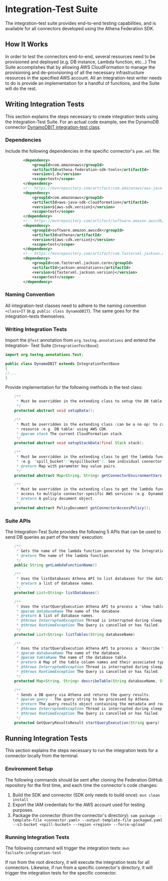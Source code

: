 # Integration-Test Suite

The integration-test suite provides end-to-end testing capabilities, and is available
for all connectors developed using the Athena Federation SDK.

## How It Works

In order to test the connectors end-to-end, several resources need to be provisioned
and deployed (e.g. DB instance, Lambda function, etc...) The Suite accomplishes that
by allowing AWS CloudFormation to manage the provisioning and de-provisioning of all
the necessary infrastructure resources in the specified AWS account. All an
integration-test writer needs to do is provide an implementation for a handful of
functions, and the Suite will do the rest.

## Writing Integration Tests

This section explains the steps necessary to create integration tests using the
Integration-Test Suite. For an actual code example, see the DynamoDB connector
[DynamoDBIT integration-test class](https://github.com/awslabs/aws-athena-query-federation/blob/master/athena-dynamodb/src/test/java/com/amazonaws/athena/connectors/dynamodb/DynamoDBIT.java).

### Dependencies

Include the following dependencies in the specific connector's `pom.xml` file:

```xml
        <dependency>
            <groupId>com.amazonaws</groupId>
            <artifactId>athena-federation-sdk-tools</artifactId>
            <version>1.0</version>
            <scope>test</scope>
        </dependency>
        <!-- https://mvnrepository.com/artifact/com.amazonaws/aws-java-sdk-cloudformation -->
        <dependency>
            <groupId>com.amazonaws</groupId>
            <artifactId>aws-java-sdk-cloudformation</artifactId>
            <version>${aws-sdk.version}</version>
            <scope>test</scope>
        </dependency>
        <!-- https://mvnrepository.com/artifact/software.amazon.awscdk/athena -->
        <dependency>
            <groupId>software.amazon.awscdk</groupId>
            <artifactId>athena</artifactId>
            <version>${aws-cdk.version}</version>
            <scope>test</scope>
        </dependency>
        <!-- https://mvnrepository.com/artifact/com.fasterxml.jackson.core/jackson-annotations -->
        <dependency>
            <groupId>com.fasterxml.jackson.core</groupId>
            <artifactId>jackson-annotations</artifactId>
            <version>${fasterxml.jackson.version}</version>
            <scope>test</scope>
        </dependency>
```

### Naming Convention

All integration-test classes need to adhere to the naming convention `<class>IT`
(e.g. `public class DynamoDBIT`). The same goes for the integration-tests themselves.

### Writing Integration Tests

Import the `@Test` annotation from `org.testng.annotations` and extend the Integration-
Test Suite (`IntegrationTestBase`):

```java
import org.testng.annotations.Test;

public class DynamoDBIT extends IntegrationTestBase 
{
//...
}
``` 

Provide implementation for the following methods in the test class:

```java
    /**
     * Must be overridden in the extending class to setup the DB table (i.e. insert rows into table, etc...)
     */
    protected abstract void setupData();

    /**
     * Must be overridden in the extending class (can be a no-op) to create a connector-specific CloudFormation stack
     * resource (e.g. DB table) using AWS CDK.
     * @param stack The current CloudFormation stack.
     */
    protected abstract void setupStackData(final Stack stack);

    /**
     * Must be overridden in the extending class to get the lambda function's environment variables key-value pairs
     * (e.g. "spill_bucket":"myspillbucket"). See individual connector for expected environment variables.
     * @return Map with parameter key-value pairs.
     */
    protected abstract Map<String, String> getConnectorEnvironmentVars();

    /**
     * Must be overridden in the extending class to get the lambda function's IAM access policy. The latter sets up
     * access to multiple connector-specific AWS services (e.g. DynamoDB, Elasticsearch etc...)
     * @return A policy document object.
     */
    protected abstract PolicyDocument getConnectorAccessPolicy();
```

### Suite APIs

The Integration-Test Suite provides the following 5 APIs that can be used to send DB
queries as part of the tests' execution:

```java
    /**
     * Gets the name of the lambda function generated by the Integration-Test Suite.
     * @return The name of the lambda function.
     */
    public String getLambdaFunctionName()

    /**
     * Uses the listDatabases Athena API to list databases for the data source utilizing the lambda function.
     * @return a list of database names.
     */
    protected List<String> listDatabases()

    /**
     * Uses the startQueryExecution Athena API to process a "show tables" query utilizing the lambda function.
     * @param databaseName The name of the database.
     * @return A list of database names.
     * @throws InterruptedException Thread is interrupted during sleep.
     * @throws RuntimeException The Query is cancelled or has failed.
     */
    protected List<String> listTables(String databaseName)

    /**
     * Uses the startQueryExecution Athena API to process a "describe table" query utilizing the lambda function.
     * @param databaseName The name of the database.
     * @param tableName The name of the database table.
     * @return A Map of the table column names and their associated types.
     * @throws InterruptedException Thread is interrupted during sleep.
     * @throws RuntimeException The Query is cancelled or has failed.
     */
    protected Map<String, String> describeTable(String databaseName, String tableName)

    /**
     * Sends a DB query via Athena and returns the query results.
     * @param query - The query string to be processed by Athena.
     * @return The query results object containing the metadata and row information.
     * @throws InterruptedException Thread is interrupted during sleep.
     * @throws RuntimeException The Query is cancelled or has failed.
     */
    protected GetQueryResultsResult startQueryExecution(String query)
```

## Running Integration Tests

This section explains the steps necessary to run the integration tests for a connector
locally from the terminal.

### Environment Setup

The following commands should be sent after cloning the Federation GitHub repository for
the first time, and each time the connector's code changes:

1. Build the SDK and connector (SDK only needs to build once): `mvn clean install`
2. Export the IAM credentials for the AWS account used for testing purposes.
3. Package the connector (from the connector's directory): 
`sam package --template-file <connector.yaml> --output-template-file packaged.yaml 
--s3-bucket <spill-bucket> --region <region> --force-upload`

### Running Integration Tests

The following command will trigger the integration tests: `mvn failsafe:integration-test`

If run from the root directory, it will execute the integration tests for all connectors.
Likewise, if run from a specific connector's directory, it will trigger the integration tests
for the specific connector.
 